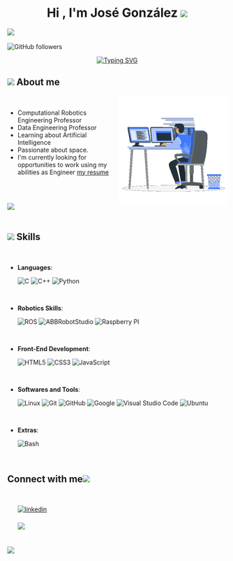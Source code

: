 <h1 align="center"><b>Hi , I'm José González </b><img src="https://media.giphy.com/media/hvRJCLFzcasrR4ia7z/giphy.gif" width="35"></h1>
<!--  -->
<img src="https://imgur.com/SXwJVTs.png">
</p>
<img alt="GitHub followers" src="https://img.shields.io/github/followers/josegzl">

<p align="center">
<a href="https://git.io/typing-svg"><img src="https://readme-typing-svg.demolab.com?font=Fira+Code&size=30&pause=1000&color=000000&random=false&width=435&lines=Welcome+to+my+repository...+%3C3;Passionate+about;Computational+Robotics;Data+Engineering;I+love+cats..&hearts" alt="Typing SVG" /></a>
</p>


## <picture><img src = "https://media.giphy.com/media/tOiG8Oz4huf5K/giphy.gif" width = 50px></picture> **About me**

<picture> <img align="right" src="https://github.com/0xAbdulKhalid/0xAbdulKhalid/raw/main/assets/mdImages/Right_Side.gif" width = 250px></picture>

<br>

- Computational Robotics Engineering Professor
- Data Engineering Professor
- Learning about Artificial Intelligence
- Passionate about space.
- I'm currently looking for opportunities to work using my abilities as Engineer [my resume](https://read.cv/0xabdulkhalid)

<br><br>

<img src="https://user-images.githubusercontent.com/73097560/115834477-dbab4500-a447-11eb-908a-139a6edaec5c.gif"><br><br>

## <img src="https://media.giphy.com/media/VxbvOFEzkQBKKFQ63y/giphy.gif?cid=790b7611m65pw9bwp2g82lfh0i2jn5urau7i6x5t79xith1b&ep=v1_stickers_search&rid=giphy.gif&ct=s" width ="25"><b> Skills</b>
<br>

<p align="center">

- **Languages**:
    
    ![C](https://img.shields.io/badge/C%20-%232370ED.svg?style=for-the-badge&logo=c&logoColor=white)
    ![C++](https://img.shields.io/badge/C++%20-%2300599C.svg?style=for-the-badge&logo=c%2B%2B&logoColor=white)
    ![Python](https://img.shields.io/badge/Python%20-%23ffd343.svg?style=for-the-badge&logo=python&logoColor=black)
    

<br>   

- **Robotics Skills**:
  
  ![ROS](https://img.shields.io/badge/ROS%20-%2322314E.svg?style=for-the-badge&logo=ros&logoColor=white)
  ![ABBRobotStudio](https://img.shields.io/badge/ABB%20RobotStudio-FF9E0F.svg?style=for-the-badge&logo=abbrobotstudio&logoColor=white)
  ![Raspberry PI](https://img.shields.io/badge/Raspberry%20Pi-A22846.svg?style=for-the-badge&logo=raspberrypi&logoColor=white)
  
  
<br>
    
- **Front-End Development**:

   ![HTML5](https://img.shields.io/badge/HTML5%20-%23E34F26.svg?style=for-the-badge&logo=html5&logoColor=white)
   ![CSS3](https://img.shields.io/badge/CSS%20-%231572B6.svg?style=for-the-badge&logo=css3&logoColor=white)
   ![JavaScript](https://img.shields.io/badge/JavaScript%20-%23F7DF1E.svg?style=for-the-badge&logo=javascript&logoColor=black)
    
<br>

- **Softwares and Tools**:

    ![Linux](https://img.shields.io/badge/Linux-FCC624?style=for-the-badge&logo=linux&logoColor=black) 
    ![Git](https://img.shields.io/badge/git-%23F05033.svg?style=for-the-badge&logo=git&logoColor=white)
    ![GitHub](https://img.shields.io/badge/github-%23121011.svg?style=for-the-badge&logo=github&logoColor=white)
    ![Google](https://img.shields.io/badge/google-%234285F4.svg?style=for-the-badge&logo=google&logoColor=white)
    ![Visual Studio Code](https://img.shields.io/badge/Visual%20Studio%20Code-0078d7.svg?style=for-the-badge&logo=visual-studio-code&logoColor=white)
    ![Ubuntu](https://img.shields.io/badge/Ubuntu-%23E95420?style=for-the-badge&logo=ubuntu&logoColor=white) 

<br>

- **Extras**:

    ![Bash](https://img.shields.io/badge/Bash-%23054020?style=for-the-badge&logo=gnu-bash&logoColor=white)


</p>

<br>

## <b> Connect with me</b><img src="https://media.giphy.com/media/v1.Y2lkPTc5MGI3NjExMzg2ZDM2b3Z1aHlibmJzOHVzOGV1aDFlcTkwdXg4aGR3dGx0c2c1NCZlcD12MV9zdGlja2Vyc19zZWFyY2gmY3Q9cw/nVJN4PlV00ojrfkovH/giphy.gif" width ="80">
<br>
<div align='left'>

<ul>


<a href="https://www.linkedin.com/in/joseluisghelguera/" target="_blank">
<img src="https://img.shields.io/badge/linkedin:  Jose Luis Gonzalez-%2300acee.svg?color=405DE6&style=for-the-badge&logo=linkedin&logoColor=white" alt=linkedin style="margin-bottom: 5px;"/>
</a>


<br>
<br>



<a href="mailto:josegzlh@gmail.com" target="_blank">
<img src="https://img.shields.io/badge/gmail:  Jose Luis Gonzalez-%23EA4335.svg?style=for-the-badge&logo=gmail&logoColor=white" t=mail style="margin-bottom: 5px;" />
</a>

	
</ul>
</div>

<br>
<img src="https://user-images.githubusercontent.com/73097560/115834477-dbab4500-a447-11eb-908a-139a6edaec5c.gif">
<br>
<br>
<br>

<div align='center'>


